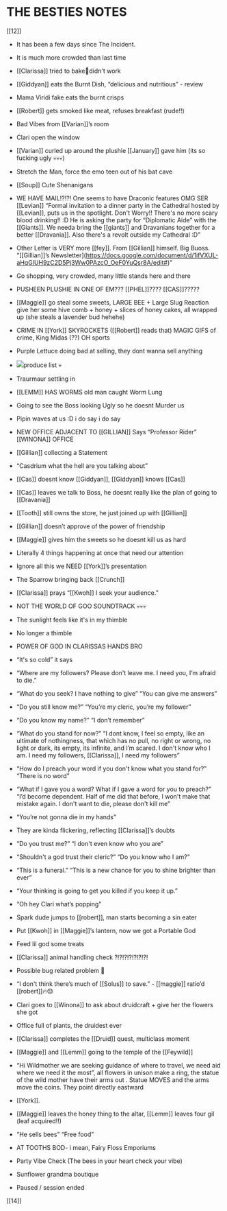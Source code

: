 # THE BESTIES NOTES

[[12]]

-   It has been a few days since The Incident.
    
-   It is much more crowded than last time
    
-   [[Clarissa]] tried to bake🧍didn't work
    
-   [[Giddyan]] eats the Burnt Dish, “delicious and nutritious” - review
    
-   Mama Viridi fake eats the burnt crisps
    
-   [[Robert]] gets smoked like meat, refuses breakfast (rude!!)
    
-   Bad Vibes from [[Varian]]’s room
    
-   Clari open the window
    
-   [[Varian]] curled up around the plushie [[January]] gave him (its so fucking ugly 💀💀💀)
    
-   Stretch the Man, force the emo teen out of his bat cave
    
-   [[Soup]] Cute Shenanigans
    
-   WE HAVE MAIL!?!?! One seems to have Draconic features OMG SER [[Levian]] “Formal invitation to a dinner party in the Cathedral hosted by [[Levian]], puts us in the spotlight. Don't Worry!! There's no more scary blood drinking!! :D He is asking the party for “Diplomatic Aide” with the [[Giants]]. We needa bring the [[giants]] and Dravanians together for a better [[Dravania]]. Also there's a revolt outside my Cathedral :D”
    
-   Other Letter is VERY more [[fey]]. From [[Gillian]] himself. Big Buoss. “[[Gillian]]’s Newsletter](https://docs.google.com/document/d/1ifVXUL-aHqGIUH9zC2D5Pj3Ww0PAzcO_OeF0YuQsr8A/edit#)”
    
-   Go shopping, very crowded, many little stands here and there
    
-   PUSHEEN PLUSHIE IN ONE OF EM??? [[PHEL]]???? [[CAS]]?????
    
-   [[Maggie]] go steal some sweets, LARGE BEE + Large Slug Reaction give her some hive comb + honey + slices of honey cakes, all wrapped up (she steals a lavender bud hehehe)
    
-   CRIME IN [[York]] SKYROCKETS ([[Robert]] reads that) MAGIC GIFS of crime, King Midas (??) OH sports
    
-   Purple Lettuce doing bad at selling, they dont wanna sell anything
    
-   ![](https://lh6.googleusercontent.com/Q2JrrhKL6bCUjJHVoPHkMNOkYF4FauVlPkCJCjc9nUXH1NWFeVUrlr5UC_F-BvMb3sS8l_sLZ2oXQmvzgnK4-kAM9kApKqawdTr-13I9C1HfHIoWbH_5FjaDj9AppFlugggcHtDToVbvScmDMw)produce list 💀
    
-   Traurmaur settling in
    
-   [[LEMM]] HAS WORMS old man caught Worm Lung
    
-   Going to see the Boss looking Ugly so he doesnt Murder us
    
-   Pipin waves at us :D i do say i do say
    
-   NEW OFFICE ADJACENT TO [[GILLIAN]] Says “Professor Rider” [[WINONA]] OFFICE
    
-   [[Gillian]] collecting a Statement
    
-   “Casdrium what the hell are you talking about”
    
-   [[Cas]] doesnt know [[Giddyan]], [[Giddyan]] knows [[Cas]]
    
-   [[Cas]] leaves we talk to Boss, he doesnt really like the plan of going to [[Dravania]]
    
-   [[Tooth]] still owns the store, he just joined up with [[Gillian]]
    
-   [[Gillian]] doesn’t approve of the power of friendship
    
-   [[Maggie]] gives him the sweets so he doesnt kill us as hard
    
-   Literally 4 things happening at once that need our attention
    

-   Ignore all this we NEED [[York]]’s presentation
    

-   The Sparrow bringing back [[Crunch]]
    
-   [[Clarissa]] prays “[[Kwoh]] I seek your audience.”
    

-   NOT THE WORLD OF GOO SOUNDTRACK 💀💀💀
    
-   The sunlight feels like it's in my thimble
    
-   No longer a thimble
    
-   POWER OF GOD IN CLARISSAS HANDS BRO
    
-   “It's so cold” it says
    
-   “Where are my followers? Please don't leave me. I need you, I’m afraid to die.”
    
-   “What do you seek? I have nothing to give” “You can give me answers”
    
-   “Do you still know me?” “You’re my cleric, you’re my follower”
    
-   “Do you know my name?” “I don’t remember” 
    
-   “What do you stand for now?” “I dont know, I feel so empty, like an ultimate of nothingness, that which has no pull, no right or wrong, no light or dark, its empty, its infinite, and I’m scared. I don't know who I am. I need my followers, [[Clarissa]], I need my followers”
    
-   “How do I preach your word if you don't know what you stand for?” “There is no word” 
    
-   “What if I gave you a word? What if I gave a word for you to preach?” “I’d become dependent. Half of me did that before, I won't make that mistake again. I don't want to die, please don't kill me”
    
-   “You’re not gonna die in my hands”
    
-   They are kinda flickering, reflecting [[Clarissa]]’s doubts
    
-   “Do you trust me?” “I don't even know who you are”
    
-   “Shouldn't a god trust their cleric?” “Do you know who I am?”
    
-   “This is a funeral.” “This is a new chance for you to shine brighter than ever”
    
-   “Your thinking is going to get you killed if you keep it up.”
    

-   “Oh hey Clari what’s popping”
    
-   Spark dude jumps to [[robert]], man starts becoming a sin eater
    
-   Put [[Kwoh]] in [[Maggie]]’s lantern, now we got a Portable God
    
-   Feed lil god some treats
    
-   [[Clarissa]] animal handling check ?!?!?!?!?!?!?!
    
-   Possible bug related problem 🤨
    
-   “I don't think there’s much of [[Solus]] to save.” - [[maggie]] ratio’d [[robert]]🔥😓
    
-   Clari goes to [[Winona]] to ask about druidcraft + give her the flowers she got 
    
-   Office full of plants, the druidest ever
    
-   [[Clarissa]] completes the [[Druid]] quest, multiclass moment
    
-   [[Maggie]] and [[Lemm]] going to the temple of the [[Feywild]]
    
-   “Hi Wildmother we are seeking guidance of where to travel, we need aid where we need it the most”, all flowers in unison make a ring, the statue of the wild mother have their arms out . Statue MOVES and the arms move the coins. They point directly eastward
    
-   [[York]].
    
-   [[Maggie]] leaves the honey thing to the altar, [[Lemm]] leaves four gil (leaf acquired!!)
    
-   “He sells bees” “Free food”
    
-   AT TOOTHS BOD- i mean, Fairy Floss Emporiums
    
-   Party Vibe Check (The bees in your heart check your vibe)
    
-   Sunflower grandma boutique 
    
-   Paused / session ended

[[14]]